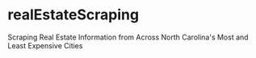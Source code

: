 # realEstateScraping
Scraping Real Estate Information from Across North Carolina's Most and Least Expensive Cities
